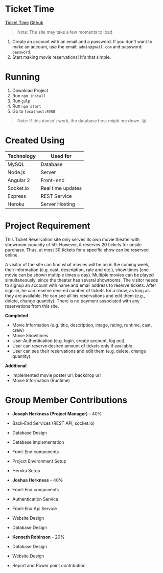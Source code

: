 # Ticket Time

[Ticket Time](https://ticket-time.herokuapp.com)
[Github](https://github.com/jpherkness/Ticket-Time)

> Note: The site may take a few moments to load.

1. Create an account with an email and a password. If you don't want to make an account, use the email: `admin@gmail.com` and password: `password`.
2. Start making movie reservations! It's that simple.

# Running

1. Download Project
3. Run `npm install`
4. Run `gulp`
2. Run `npm start`
3. Go to `localhost:8080`

> Note: If this doesn't work, the database host might me down. :cry:

# Created Using

| Technology | Used for          |
| ---        | ---               |
| MySQL      | Database          |
| Node.js    | Server            |
| Angular 2  | Front-end         |
| Socket.io  | Real time updates |
| Express    | REST Service      |
| Heroku     | Server Hosting    |

# Project Requirement

This Ticket Reservation site only serves its own movie theater with showroom capacity of 50. However, it reserves 20 tickets for onsite purchase. Thus, at most 30 tickets for a specific show can be reserved online.

A visitor of the site can find what movies will be on in the coming week, their information (e.g. cast, description, rate and etc.), show times (one movie can be shown multiple times a day). Multiple movies can be played simultaneously, since the theater has several showrooms. The visitor needs to signup an account with name and email address to reserve tickets. After sign-in, he can reserve desired number of tickets for a show, as long as they are available. He can see all his reservations and edit them (e.g., delete, change quantity). There is no payment associated with any reservations from this site. 

**Completed**

- Movie Information (e.g. title, description, image, rating, runtime, cast, crew)
- Movie Showtimes
- User Authentication (e.g. login, create account, log out)
- User can reserve desired amount of tickets only if available.
- User can see their reservations and edit them (e.g. delete, change quantity).

**Additional**

- Implemented movie poster url, backdrop url
- Movie Information (Runtime)

# Group Member Contributions

 - **Joseph Herkness (Project Manager)** - 40%
  - Back-End Services (REST API, socket.io)
  - Database Design
  - Database Implementation
  - Front-End components
  - Project Environment Setup
  - Heroku Setup
  
 - **Joshua Herkness** - 40%
  - Front-End components
  - Authentication Service
  - Front-End Api Service
  - Website Design
  - Database Design
  
 - **Kenneth Robinson** - 20%
  - Database Design
  - Website Design
  - Report and Power point contribution
